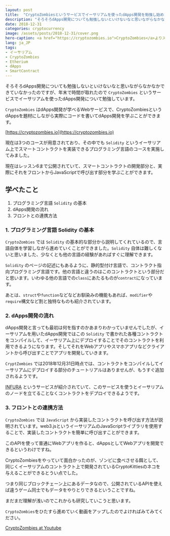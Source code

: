 ```yaml
---
layout: post
title:  "CryptoZombiesというサービスでイーサリアムを使ったdApps開発を勉強し始めました"
description: "そろそろdApps開発についても勉強しないといけないなと思いながらなかなかできていなかったのですが、年末で時間が取れたので CryptoZombiesというサービスでイーサリアムを使ったdApps開発について勉強しています。"
date: 2018-12-31
categories: cryptocurrency
image: /assets/posts/2018-12-31/cover.png
hero-caption: <a href="https://cryptozombies.io">CryptoZombies</a>よりスクリーンショット
lang: ja_JP
tags:
- イーサリアム
- CryptoZombies
- Etherium
- dApps
- SmartContract
---
```


そろそろdApps開発についても勉強しないといけないなと思いながらなかなかできていなかったのですが、年末で時間が取れたので `CryptoZombies` というサービスでイーサリアムを使ったdApps開発について勉強しています。

`CryptoZombies` はdApps開発が学べるWebサービスで、CryptoZombiesというdAppsを題材にしながら実際にコードを書いてdApps開発を学ぶことができます。

[https://cryptozombies.io](https://cryptozombies.io)

現在は3つのコースが用意されており、その中でも `Solidity` というイーサリアム上でスマートコントラクトを実装できるプログラミング言語のコースを実施してみました。

現在はレッスン6まで公開されていて、スマートコントラクトの開発部分と、実際にそれをフロントからJavaScriptで呼び出す部分を学ぶことができます。

## 学べたこと

1. プログラミング言語 `Solidity` の基本
2. dApps開発の流れ
3. フロントとの連携方法

### 1. プログラミング言語 Solidity の基本

`CryptoZombies` では `Solidity` の基本的な部分から説明してくれているので、言語自体を学習しながら進めていくことができました。`Solidity` 自体は難しくないと思いました、少なくとも他の言語の経験があればすぐに理解できます。

`Solidity` のページの記述にもあるように、静的型付け言語で、コントラクト指向プログラミング言語です。他の言語と違うのはこのコントラクトという部分だと思います。いわゆる他の言語での`class`にあたるものが`contract`になっています。

あとは、`struct`や`function`などなどお馴染みの機能もあれば、`modifier`や`require`構文など割と独特なものも紹介されています。

### 2. dApps開発の流れ

dApps開発と言っても最初は何を指すのかあまりわかっていませんでしたが、イーサリアムを用いたdApps開発ではこの `Solidity` で書かれた各種コントラクトをコンパイルして、イーサリアム上にデプロイすることでそのコントラクトを利用できるようになります。そしてそれをWebアプリやスマホアプリなどクライアントから呼び出すことでアプリを開発していきます。

`CryptZombies` では2018年12月31日時点では、コントラクトをコンパイルしてイーサリアムにデプロイする部分のチュートリアルはありませんが、もうすぐ追加されるようです。

[INFURA](https://infura.io) というサービスが紹介されていて、このサービスを使うとイーサリアムのノードを立てることなくコントラクトをデプロイできるようです。

### 3. フロントとの連携方法

`CryptoZombies` では `JavaScript` から実装したコントラクトを呼び出す方法が説明されています。web3.jsというイーサリアムのJavaScriptライブラリを使用することで、実装したコントラクトを簡単に呼び出すことができます。

このAPIを使って普通にWebアプリを作ると、dAppsとしてWebアプリを開発できるというわけですね。


CryptoZombiesをやっていて面白かったのが、ゾンビに食べさせる餌として、同じくイーサリアムのコントラクト上で開発されているCryptoKittiesのネコを与えることができるとうい点でした。

つまり同じブロックチェーン上にあるデータなので、公開されているAPIを使えば違うゲーム同士でもデータをやりとりできるということですね。

まだまだ理解が浅いのでこれからも研究していこうと思います。

`CryptoZombies`をひたすら進めていく動画をアップしたのでよければみてみてください。

[CryptoZombies at Youtube](https://www.youtube.com/playlist?list=PLCwKASeEZrUvXfSoOTE5eud4F7oBYX0H7)